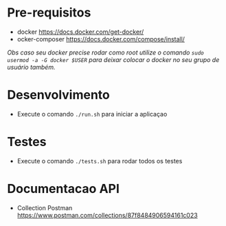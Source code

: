 # Pre-requisitos
  - docker https://docs.docker.com/get-docker/
  - ocker-composer https://docs.docker.com/compose/install/

*Obs caso seu docker precise rodar como root*
*utilize o comando `sudo usermod -a -G docker $USER`*
*para deixar colocar o docker no seu grupo de usuário também.*

# Desenvolvimento
 - Execute o comando `./run.sh` para iniciar a aplicaçao

# Testes
- Execute o comando `./tests.sh` para rodar todos os testes

# Documentacao API
- Collection Postman https://www.postman.com/collections/87f8484906594161c023

